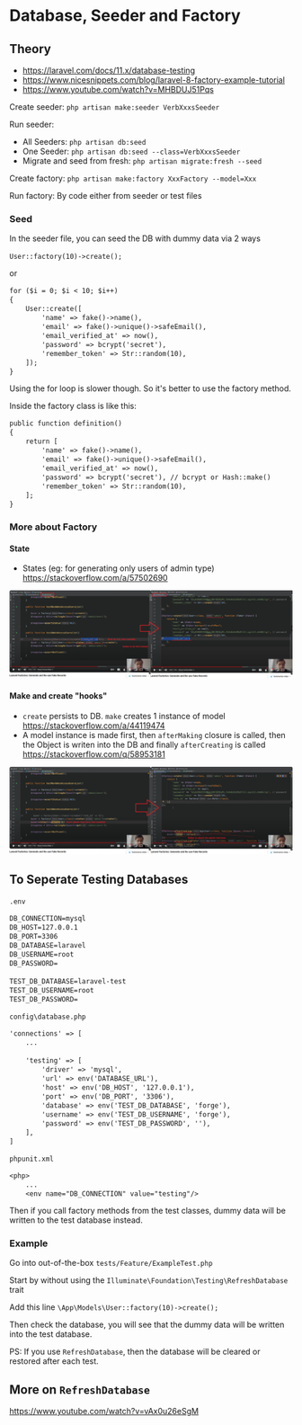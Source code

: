 # Database, Seeder and Factory

## Theory

- https://laravel.com/docs/11.x/database-testing
- https://www.nicesnippets.com/blog/laravel-8-factory-example-tutorial
- https://www.youtube.com/watch?v=MHBDUJ51Pqs

Create seeder: `php artisan make:seeder VerbXxxsSeeder`

Run seeder:
- All Seeders: `php artisan db:seed`
- One Seeder: `php artisan db:seed --class=VerbXxxsSeeder`
- Migrate and seed from fresh: `php artisan migrate:fresh --seed`

Create factory: `php artisan make:factory XxxFactory --model=Xxx`

Run factory: By code either from seeder or test files

### Seed

In the seeder file, you can seed the DB with dummy data via 2 ways

`User::factory(10)->create();`

or

```
for ($i = 0; $i < 10; $i++)
{
    User::create([
        'name' => fake()->name(),
        'email' => fake()->unique()->safeEmail(),
        'email_verified_at' => now(),
        'password' => bcrypt('secret'),
        'remember_token' => Str::random(10),
    ]);
}
```

Using the for loop is slower though. So it's better to use the factory method.

Inside the factory class is like this:

```
public function definition()
{
    return [
        'name' => fake()->name(),
        'email' => fake()->unique()->safeEmail(),
        'email_verified_at' => now(),
        'password' => bcrypt('secret'), // bcrypt or Hash::make()
        'remember_token' => Str::random(10),
    ];
}
```

### More about Factory

#### State

- States (eg: for generating only users of admin type) https://stackoverflow.com/a/57502690

![](/Illustrations/state.png)

#### Make and create "hooks"

- `create` persists to DB. `make` creates 1 instance of model https://stackoverflow.com/a/44119474
- A model instance is made first, then `afterMaking` closure is called, then the Object is writen into the DB and finally `afterCreating` is called https://stackoverflow.com/q/58953181

![](/Illustrations/create.png)

## To Seperate Testing Databases

`.env`
```
DB_CONNECTION=mysql
DB_HOST=127.0.0.1
DB_PORT=3306
DB_DATABASE=laravel
DB_USERNAME=root
DB_PASSWORD=

TEST_DB_DATABASE=laravel-test
TEST_DB_USERNAME=root
TEST_DB_PASSWORD=
```

`config\database.php`
```
'connections' => [
	...

    'testing' => [
        'driver' => 'mysql',
        'url' => env('DATABASE_URL'),
        'host' => env('DB_HOST', '127.0.0.1'),
        'port' => env('DB_PORT', '3306'),
        'database' => env('TEST_DB_DATABASE', 'forge'),
        'username' => env('TEST_DB_USERNAME', 'forge'),
        'password' => env('TEST_DB_PASSWORD', ''),
    ],
]
```

`phpunit.xml`
```
<php>
	...
    <env name="DB_CONNECTION" value="testing"/>
```

Then if you call factory methods from the test classes, dummy data will be written to the test database instead.

### Example

Go into out-of-the-box `tests/Feature/ExampleTest.php`

Start by without using the `Illuminate\Foundation\Testing\RefreshDatabase` trait

Add this line `\App\Models\User::factory(10)->create();`

Then check the database, you will see that the dummy data will be written into the test database.

PS: If you use `RefreshDatabase`, then the database will be cleared or restored after each test.

## More on `RefreshDatabase`

https://www.youtube.com/watch?v=vAx0u26eSgM
